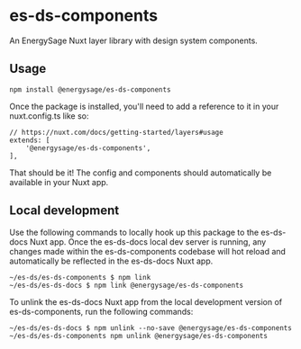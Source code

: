 # es-ds-components

An EnergySage Nuxt layer library with design system components.

## Usage

```
npm install @energysage/es-ds-components
```

Once the package is installed, you'll need to add a reference to it in your nuxt.config.ts like so:

```
// https://nuxt.com/docs/getting-started/layers#usage
extends: [
    '@energysage/es-ds-components',
],
```

That should be it! The config and components should automatically be available in your Nuxt app.

## Local development

Use the following commands to locally hook up this package to the es-ds-docs Nuxt app. Once the
es-ds-docs local dev server is running, any changes made within the es-ds-components codebase
will hot reload and automatically be reflected in the es-ds-docs Nuxt app.

```
~/es-ds/es-ds-components $ npm link
~/es-ds/es-ds-docs $ npm link @energysage/es-ds-components
```

To unlink the es-ds-docs Nuxt app from the local development version of es-ds-components,
run the following commands:

```
~/es-ds/es-ds-docs $ npm unlink --no-save @energysage/es-ds-components
~/es-ds/es-ds-components npm unlink @energysage/es-ds-components
```
